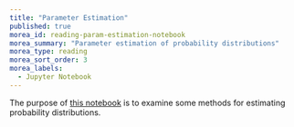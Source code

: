 ```yaml
---
title: "Parameter Estimation"
published: true
morea_id: reading-param-estimation-notebook
morea_summary: "Parameter estimation of probability distributions"
morea_type: reading
morea_sort_order: 3
morea_labels:
  - Jupyter Notebook
---
```


The purpose of [this notebook](resources/Param_estimating_and_testing.ipynb) is to examine some methods for estimating probability distributions.